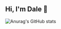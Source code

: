 ## Hi, I'm Dale  👋

![Anurag's GitHub stats](https://github-readme-stats.vercel.app/api?username=eladcrock&show_icons=true)



